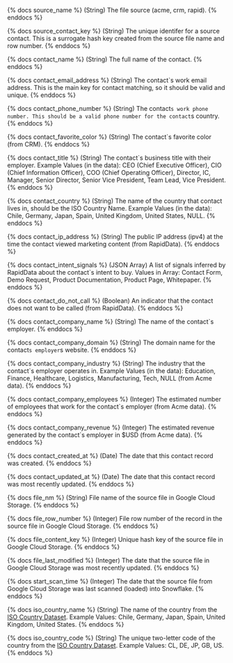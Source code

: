 {% docs source_name %}
(String) The file source (acme, crm, rapid).
{% enddocs %}

{% docs source_contact_key %}
(String) The unique identifer for a source contact. This is a surrogate hash key created from the source file name and row number.
{% enddocs %}

{% docs contact_name %}
(String) The full name of the contact.
{% enddocs %}

{% docs contact_email_address %}
(String) The contact`s work email address. This is the main key for contact matching, so it should be valid and unique.
{% enddocs %}

{% docs contact_phone_number %}
(String) The contact`s work phone number. This should be a valid phone number for the contact`s country.
{% enddocs %}

{% docs contact_favorite_color %}
(String) The contact`s favorite color (from CRM).
{% enddocs %}

{% docs contact_title %}
(String) The contact`s business title with their employer.
Example Values (in the data): CEO (Chief Executive Officer), CIO (Chief Information Officer), COO (Chief Operating Officer),
  Director, IC, Manager, Senior Director, Senior Vice President, Team Lead, Vice President.
{% enddocs %}

{% docs contact_country %}
(String) The name of the country that contact lives in, should be the ISO Country Name.
Example Values (in the data): Chile, Germany, Japan, Spain, United Kingdom, United States, NULL.
{% enddocs %}

{% docs contact_ip_address %}
(String) The public IP address (ipv4) at the time the contact viewed marketing content (from RapidData).
{% enddocs %}

{% docs contact_intent_signals %}
(JSON Array) A list of signals inferred by RapidData about the contact`s intent to buy.
Values in Array: Contact Form, Demo Request, Product Documentation, Product Page, Whitepaper.
{% enddocs %}

{% docs contact_do_not_call %}
(Boolean) An indicator that the contact does not want to be called (from RapidData).
{% enddocs %}


{% docs contact_company_name %}
(String) The name of the contact`s employer.
{% enddocs %}

{% docs contact_company_domain %}
(String) The domain name for the contact`s employer`s website.
{% enddocs %}

{% docs contact_company_industry %}
(String) The industry that the contact`s employer operates in.
Example Values (in the data): Education, Finance, Healthcare, Logistics, Manufacturing, Tech, NULL (from Acme data).
{% enddocs %}

{% docs contact_company_employees %}
(Integer) The estimated number of employees that work for the contact`s employer (from Acme data).
{% enddocs %}

{% docs contact_company_revenue %}
(Integer) The estimated revenue generated by the contact`s employer in $USD (from Acme data).
{% enddocs %}


{% docs contact_created_at %}
(Date) The date that this contact record was created.
{% enddocs %}

{% docs contact_updated_at %}
(Date) The date that this contact record was most recently updated.
{% enddocs %}


{% docs file_nm %}
(String) File name of the source file in Google Cloud Storage.
{% enddocs %}

{% docs file_row_number %}
(Integer) File row number of the record in the source file in Google Cloud Storage.
{% enddocs %}

{% docs file_content_key %}
(Integer) Unique hash key of the source file in Google Cloud Storage.
{% enddocs %}

{% docs file_last_modified %}
(Integer) The date that the source file in Google Cloud Storage was most recently updated.
{% enddocs %}

{% docs start_scan_time %}
(Integer) The date that the source file from Google Cloud Storage was last scanned (loaded) into Snowflake.
{% enddocs %}


{% docs iso_country_name %}
(String) The name of the country from the [ISO Country Dataset](https://github.com/datasets/country-list/blob/master/data.csv).
Example Values: Chile, Germany, Japan, Spain, United Kingdom, United States.
{% enddocs %}

{% docs iso_country_code %}
(String) The unique two-letter code of the country from the [ISO Country Dataset](https://github.com/datasets/country-list/blob/master/data.csv).
Example Values: CL, DE, JP, GB, US.
{% enddocs %}
